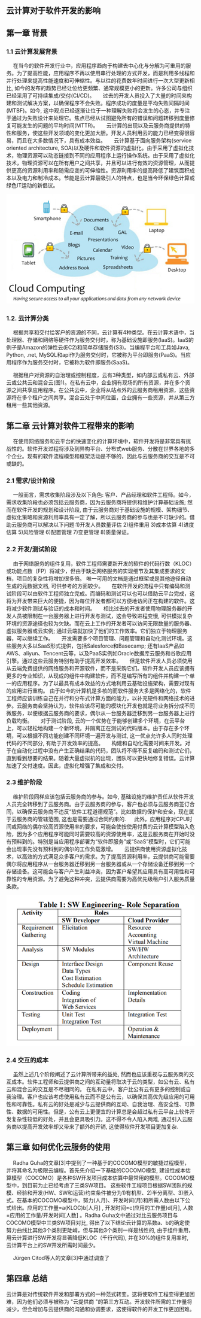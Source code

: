 ## 云计算对于软件开发的影响

## 第一章 背景

### 1.1 云计算发展背景

&emsp; 在当今的软件开发行业中，应用程序趋向于构建去中心化与分解为可重用的服务。为了提高性能，应用程序不再以使用串行处理的方式开发，而是利用多线程和并行处理来提高性能速度和可伸缩性。与以往的花费数年时间进行一次大型更新相比, 如今的发布的趋势已经让位给更频繁、通常规模更小的更新。许多公司与组织已经采用了可持续集成/交付(CI/CD)。
&emsp; 过去的开发人员投入了大量的时间来构建和测试解决方案，以确保程序不会失败。程序成功的度量是平均失败间隔时间(MTBF)。如今, 这中观点已经逐渐让位于一种理解失败将会发生的心态，并专注于通过为失败设计来处理它。焦点已经从试图避免所有的错误和问题转移到度量修复可能发生的问题的平均时间(MTTR)。
&emsp; 云计算的出现以及云服务商提供的特性和服务，使这些开发领域的变化更加大胆。开发人员利用云的能力已经变得很容易，而且在大多数情况下，具有成本效益。
&emsp; 云计算基于面向服务架构(service oriented architecture, SOA)以及硬件和软件资源的虚拟化。由于采用了虚拟化技术，物理资源可以动态链接到不同的应用程序上运行操作系统。由于采用了虚拟化技术，物理资源可以在所有用户之间共享，并且可以进行有效的资源管理，从而提供更高的资源利用率和随需应变的可伸缩性。资源利用率的提高降低了建筑面积成本以及电力和制冷成本。节能是云计算最吸引人的特点，也是当今环保绿色计算或绿色IT运动的新倡议。

![avatar](../picture/0.png)

### 1.2. 云计算分类

&emsp; 根据共享和交付给客户的资源的不同，云计算有4种类型。在云计算术语中，当处理器、存储和网络等硬件作为服务交付时，称为基础设施即服务(IaaS)。IaaS的例子是Amazon的弹性云(EC2)和简单存储服务(S3)。当编程平台和工具如Java, Python, .net, MySQL和api作为服务交付时，它被称为平台即服务(PaaS)。当应用程序作为服务交付时，它被称为软件即服务(SaaS)。

&emsp; 根据租户对资源的自治理或控制程度，云有3种类型，如内部云或私有云、外部云或公共云和混合云(图1)。在私有云中，企业拥有现场的所有资源，并在多个资源之间共享应用程序。在公共云中，企业将从站点外的云服务商租用资源，这些资源将在多个租户之间共享。混合云处于中间位置，企业拥有一些资源，并从第三方租用一些其他资源。

## 第二章 云计算对软件工程带来的影响

&emsp; 在使用网络服务和云平台的快速变化的计算环境中，软件开发将是非常具有挑战性的。软件开发过程将涉及到异构平台、分布式web服务、分散在世界各地的多个企业。现有的软件流程模型和框架活动是不够的，因此与云服务商的交互是不可或缺的。

### 2.1 需求/设计阶段

&emsp; 一般而言，需求收集阶段涉及以下角色: 客户、产品经理和软件工程师。如今，需求收集阶段也必须包括云服务商，因为云服务商将提供和维护计算基础设施; 然而在软件开发的规划和设计阶段, 由于云服务商对于基础设施的规模、架构细节、虚拟化策略和资源利用率具有一定了解，所以云服务商的参与也是不可缺少的。借助云服务商可以解决以下问题:1)开发人员数量评估 2)组件重用 3)成本估算 4)进度估算 5)风险管理 6)配置管理 7)变更管理 8)质量保证。

### 2.2 开发/测试阶段

&emsp; 由于网络服务的组件复用，软件工程师需要新开发的软件的代码行数（KLOC）或功能点数（FP）将减少，但由于缺乏网络服务的实现细节及其集成要求的文档，项目的复杂性将增加很多倍。 唯一可用的文档是通过框架或是其他途径自动生成的元数据文档, 可供参考的方面较少。
&emsp; 在软件开发的流程中只有编码和测试阶段可以由软件工程师独立完成。而编码和测试可以也可以借助云平台完成，这将为开发带来巨大的便捷，因为每位开发者都可以方便地访问正在构建的软件。这将减少软件测试与验证的成本和时间。
&emsp; 相比过去的开发者使用物理服务器的开发人员被限制在一台服务器上进行开发与测试，这会导致进程变慢, 可供模拟复杂环境的资源途径也较为欠缺。而在云上工作的开发者可以访问无限数量的服务器、虚拟服务器或云实例; 通过云端就加快了他们的工作效率。它们独立于物理服务器，可以继续工作。
&emsp; 开发需要多个项目管理、问题管理和自动化测试环境。这些服务大多以SaaS形式提供，包括Salesforce和Basecamp; 还有IaaS产品如AWS、aliyun、Tencent云等，以及PaaS实例如Oracle数据库云服务和谷歌应用引擎。通过这些云服务特别有助于提高开发效率。
&emsp; 但是软件开发人员必须使用从云端免费提供的网络服务和开源软件，而不是采购它们。软件开发人员应该拥有更多的专业知识，从现成的组件中构建软件，而不是编写所有的组件并构建一个单一的应用程序。为了以最具有成本效益的方式地利用云基础设施架构，需要对现有的应用进行重构。 由于如今的计算机是多核的而软件服务大多是网络化的，软件工程师应该训练自己在并行和分布式计算方面的能力，以补充硬件和网络技术的进步。云服务商会坚持认为，软件应该尽可能的模块化开发也就是将业务拆分成不同微服务，以便根据云服务商的要求，偶尔从一台服务器迁移到另一台服务器上进行负载均衡。
&emsp; 对于测试阶段, 云的一个优势在于能够创建多个环境，在云平台上，可以轻松地构建一个新环境，并隔离正在测试的代码版本。由于存在多个环境，可以根据不同功能创建不同环境一遍开发与测试, 这一优点允许多人同时处理代码的不同部分, 有助于开发效率的提高。
&emsp; 构建和自动化需要时间来开发。对于在自动化过程中没有产生正确结果的代码，团队将不得不反复编码和测试它们，直到看到想要的结果。随着大量虚拟机的出现，团队可以更快地修复错误。云计算加速了交付速度。因此，虚拟化增强了集成和交付。

###  2.3 维护阶段

&emsp; 维护阶段同样应该包括云服务商的参与。如今, 基础设施的维护责任从软件开发人员完全转移到了云服务商。由于云服务商的参与，客户也必须与云服务商签订合同，以确保云服务商不违反“软件工程道德规范”。比如数据的保护和安全，现在属于云服务商的管辖范围, 这也是需要通过合同约束的.
&emsp; 此外，应用程序对CPU时间或网络的偶尔较高资源使用率的要求，可能会使按使用付费的云计算模型陷入危险，因为多个应用程序可能同时需要较高的资源使用率，这是云服务商在开始时没有预料到的。特别是当应用程序部署为“软件即服务”或“SaaS”模型时，它们可能会出现事先没有预料到的偶尔的工作负载激增。
&emsp; 云提供商使用资源虚拟化技术，以高效的方式满足众多客户的需求。为了提高资源利用率，云提供商可能需要偶尔将应用程序从一台服务器迁移到另一台服务器或从一个存储设备迁移到另一个存储设备。这可能会与客户产生利益冲突，因为客户希望其应用具有高可用性和可靠性的专用资源。为了避免这种冲突，云提供商需要为高优先级租户引入服务质量条款。

![avatar](../picture/3.png)

### 2.4 交互的成本

&emsp; 虽然上述几个阶段阐述了云计算所带来的益处, 然而也应该重视与云服务商的交互成本。软件工程师和云提供商之间的互动量将取决于云的类型，如公有云、私有云和混合云的交互是不尽相同的。 在私有云中，客户比公有云有更多的控制或自我治理。客户也应该考虑使用私有云而不是公有云，以确保其高优先级应用的可用性和可靠性。私有云的好处是减少与云提供商的互动、自我治理、高安全性、可靠性、数据的可用性。但是，公有云上更便宜的计算总是会超过私有云平台上软件开发复杂性较低的好处，并且会更具吸引力。这不得不令人陷入两难, 通过引入云服务商以提高开发效率却又带来了额外的开销, 这使得软件开发项目更加复杂.

## 第三章 如何优化云服务的使用

&emsp; Radha Guha的文章[3]中提到了一种基于的COCOMO模型的敏捷过程模型，并将其命名为极限云编程。首先先介绍一下基础的COCOMO模型, 建设性成本估算模型（COCOMO）是各种SW开发项目成本估算中最常用的模型。COCOMO模型中，到目前为止已经考虑了三类SW项目。 这些软件工程项目根据SW团队的规模、经验和开发(HW、SW和运营)约束条件被分为1)有机型、2)半分离型、3)嵌入式。在基本的COCOMO模型中，努力(人月)、开发时间(月)和所需人数由以下公式给出。应用的工作量=a(KLOC)b[人月] , 开发时间=c(应用的工作量)d[月], 人数=应用的工作量/开发时间[人数] 。Radha Guha文中通过对比云服务项目与COCOMO模型中三类SW项目对比, 得出了以下结论云计算的系数a、b的确定使努力曲线比其他3个类别更陡峭，但与其他3个类别一样是线性的, 由于组件重用，用云计算进行SW开发将显著降低KLOC（千行代码), 并在30%的组件复用率时, 云计算平台上的SW开发所需时间最少。

&emsp; Jürgen Citod等人的文章[3]中通过调查了

## 第四章 总结

云计算是对传统软件开发和部署方式的一种范式转变。这将使软件工程变得更加困难，因为他们必须与被称为 "云提供商 "的第三方互动。开发软件所需的工作量将减少，但会增加与云提供商的沟通和协调要求，这使得软件的开发工作更加困难。
